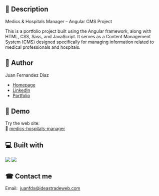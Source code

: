 ## 🧾 Description
Medics & Hospitals Manager – Angular CMS Project

This is a portfolio project built using the Angular framework, along with HTML, CSS, Sass, and JavaScript. It serves as a Content Management System (CMS) designed specifically for managing information related to medical professionals and hospitals.

## 🧐 Author 

Juan Fernandez Diaz

- [Homepage](https://www.juanfdx.com)
- [LinkedIn](https://www.linkedin.com/in/juanfdx-com/)
- [Portfolio](https://www.juanfdx.com/portfolio)


## 🚀 Demo

Try the web site:<br />
🔗 [medics-hospitals-manager](https://api-node-adminpro-ef5039e6e1c1.herokuapp.com/login)

## 💻 Built with

<p>
  <img src="https://img.icons8.com/color/48/000000/javascript--v1.png"/>
  <img src="https://img.icons8.com/fluency/48/000000/node-js.png"/>
</p>

## ☎ Contact me

Email:&nbsp; [juanfdx@ideastradeweb.com](https://www.juanfdx.com/contact)
&nbsp;<br />
&nbsp;<br />